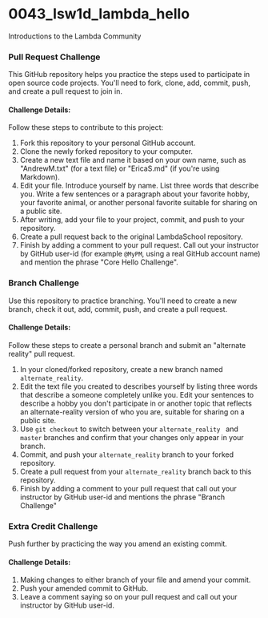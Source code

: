 # 0043_lsw1d_lambda_hello
Introductions to the Lambda Community

### Pull Request Challenge

This GitHub repository helps you practice the steps used to participate in open source code projects. You'll need to fork, clone, add, commit, push, and create a pull request to join in.

#### Challenge Details:

Follow these steps to contribute to this project:

1. Fork this repository to your personal GitHub account.
2. Clone the newly forked repository to your computer.
3. Create a new text file and name it based on your own name, such as "AndrewM.txt" (for a text file) or "EricaS.md" (if you're using Markdown). 
4. Edit your file. Introduce yourself by name. List three words that describe you. Write  a few sentences or a paragraph about your favorite hobby, your favorite animal, or another personal favorite suitable for sharing on a public site.
4. After writing, add your file to your project, commit, and push to your repository. 
5. Create a pull request back to the original LambdaSchool repository. 
6. Finish by adding a comment to your pull request. Call out your instructor by GitHub user-id (for example `@MyPM`, using a real GitHub account name) and mention the phrase "Core Hello Challenge".

### Branch Challenge

Use this repository to practice branching. You'll need to create a new branch, check it out, add, commit, push, and create a pull request. 

#### Challenge Details:

Follow these steps to create a personal branch and submit an "alternate reality" pull request.

1. In your cloned/forked repository, create a new branch named `alternate_reality`.
2. Edit the text file you created to describes yourself by listing three words that describe a someone completely unlike you. Edit your sentences to describe a hobby you don't participate in or another topic that reflects an alternate-reality version of who you are, suitable for sharing on a public site.
3. Use `git checkout` to switch between your `alternate_reality ` and `master` branches and confirm that your changes only appear in your branch.
4. Commit, and push your `alternate_reality` branch to your forked repository.
5. Create a pull request from your `alternate_reality` branch back to this repository. 
6. Finish by adding a comment to your pull request that call out your instructor by GitHub user-id and mentions the phrase "Branch Challenge"

### Extra Credit Challenge

Push further by practicing the way you amend an existing commit.

#### Challenge Details:

1. Making changes to either branch of your file and amend your commit. 
2. Push your amended commit to GitHub.
3. Leave a comment saying so on your pull request and call out your instructor by GitHub user-id.
